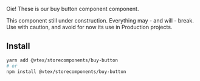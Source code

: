 Oie! These is our buy button component component.

<div class="pa5 br2 bg-washed-yellow">
    This component still under construction. Everything may - and will - break. Use with caution, and avoid for now its use in Production projects.
</div>

## Install

```sh
yarn add @vtex/storecomponents/buy-button
# or
npm install @vtex/storecomponents/buy-button
```

